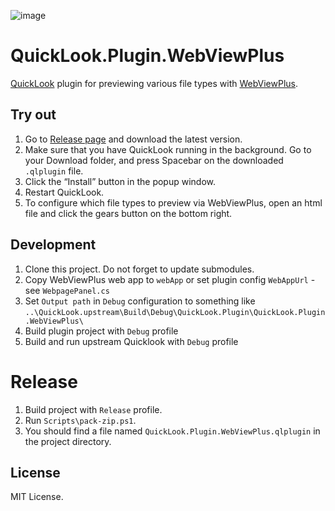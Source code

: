![image](https://user-images.githubusercontent.com/693717/210183526-1708c821-172e-4c71-9b02-2a9885654505.svg)

# QuickLook.Plugin.WebViewPlus

[QuickLook](https://github.com/QL-Win/QuickLook) plugin for previewing various file types with [WebViewPlus](https://github.com/mooflu/WebViewPlus).

## Try out

1. Go to [Release page](https://github.com/mooflu/QuickLook.Plugin.WebViewPlus/releases) and download the latest version.
2. Make sure that you have QuickLook running in the background. Go to your Download folder, and press <key>Spacebar</key> on the downloaded `.qlplugin` file.
3. Click the “Install” button in the popup window.
4. Restart QuickLook.
5. To configure which file types to preview via WebViewPlus, open an html file and click the gears button on the bottom right.

## Development

 1. Clone this project. Do not forget to update submodules.
 2. Copy WebViewPlus web app to `webApp` or set plugin config `WebAppUrl` - see `WebpagePanel.cs`
 3. Set `Output path` in `Debug` configuration to something like `..\QuickLook.upstream\Build\Debug\QuickLook.Plugin\QuickLook.Plugin.WebViewPlus\`
 4. Build plugin project with `Debug` profile
 5. Build and run upstream Quicklook with `Debug` profile

 # Release
 1. Build project with `Release` profile.
 2. Run `Scripts\pack-zip.ps1`.
 3. You should find a file named `QuickLook.Plugin.WebViewPlus.qlplugin` in the project directory.

## License

MIT License.
